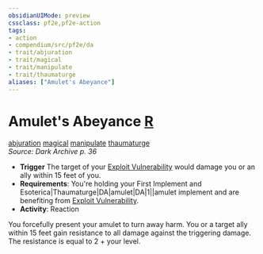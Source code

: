 ```yaml
---
obsidianUIMode: preview
cssclass: pf2e,pf2e-action
tags:
- action
- compendium/src/pf2e/da
- trait/abjuration
- trait/magical
- trait/manipulate
- trait/thaumaturge
aliases: ["Amulet's Abeyance"]
---
```

# Amulet's Abeyance [R](/rules/core-rulebook/chapter-9-playing-the-game.md#Actions "Reaction")
[abjuration](/rules/traits/abjuration.md)  [magical](/rules/traits/magical.md)  [manipulate](/rules/traits/manipulate.md)  [thaumaturge](/rules/traits/thaumaturge-da.md)  
*Source: Dark Archive p. 36*  

- **Trigger** The target of your [Exploit Vulnerability](/rules/actions/exploit-vulnerability-da.md) would damage you or an ally within 15 feet of you.
- **Requirements**: You're holding your First Implement and Esoterica|Thaumaturge|DA|amulet|DA|1||amulet implement and are benefiting from [Exploit Vulnerability](/rules/actions/exploit-vulnerability-da.md).
- **Activity**: Reaction

You forcefully present your amulet to turn away harm. You or a target ally within 15 feet gain resistance to all damage against the triggering damage. The resistance is equal to 2 + your level.